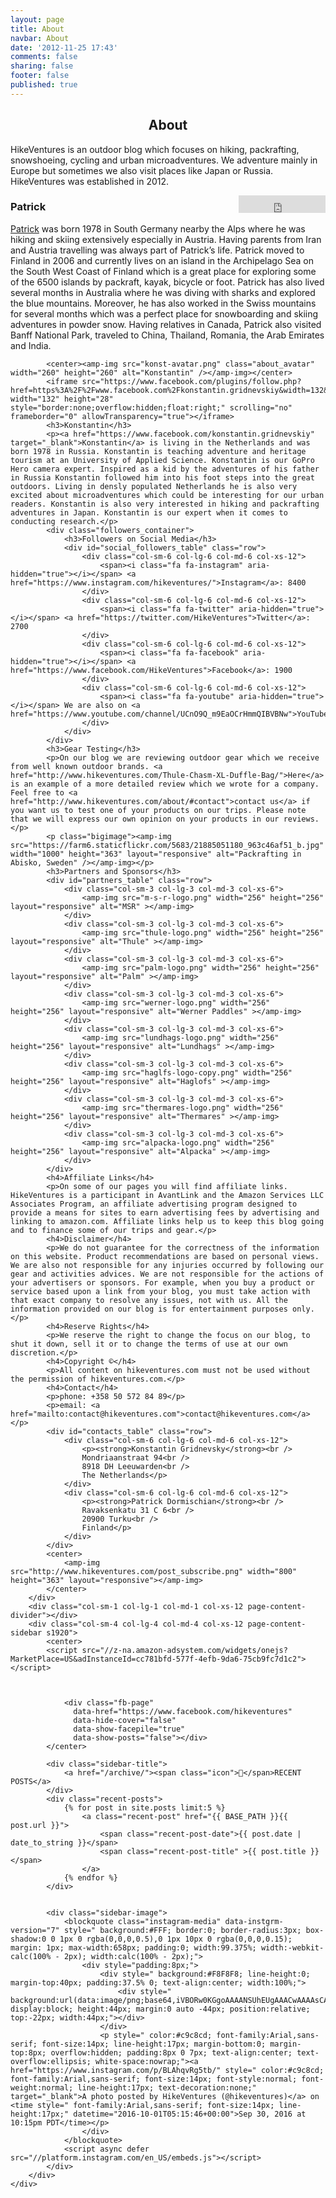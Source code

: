 ```yaml
---
layout: page
title: About
navbar: About
date: '2012-11-25 17:43'
comments: false
sharing: false
footer: false
published: true
---
```


<div class="my-fluid-container">
	<div class="row">
		<div class="col-lg-12">
			<center><h2 class="page-header">About</h2></center>
		</div>
    </div>
	<div class="row">
		<div class="col-sm-7 col-lg-7 col-md-7 col-xs-12 page-content-content">
			<p>HikeVentures is an outdoor blog which focuses on hiking, packrafting, snowshoeing, cycling and urban microadventures. We adventure mainly in Europe but sometimes we also visit places like Japan or Russia. HikeVentures was established in 2012.</p>
			<center><amp-img src="patrk-avatar.png" class="about_avatar" width="260" height="260" alt="Patrik" /></amp-img></center>
			<iframe src="https://www.facebook.com/plugins/follow.php?href=https%3A%2F%2Fwww.facebook.com%2Fpatrickdormischian&width=139&height=21&layout=button_count&size=large&show_faces=true&appId=582626375123567" width="139" height="28" style="border:none;overflow:hidden;float:right;" scrolling="no" frameborder="0" allowTransparency="true"></iframe>
			<h3>Patrick</h3>
			<p><a href="https://www.facebook.com/profile.php?id=100009207710788">Patrick</a> was born 1978 in South Germany nearby the Alps where he was hiking and skiing extensively especially in Austria. Having parents from Iran and Austria travelling was always part of Patrick’s life. Patrick moved to Finland in 2006 and currently lives on an island in the Archipelago Sea on the South West Coast of Finland which is a great place for exploring some of the 6500 islands by packraft, kayak, bicycle or foot. Patrick has also lived several months in Australia where he was diving with sharks and explored the blue mountains. Moreover, he has also worked in the Swiss mountains for several months which was a perfect place for snowboarding and skiing adventures in powder snow. Having relatives in Canada, Patrick also visited Banff National Park, traveled to China, Thailand, Romania, the Arab Emirates and India.</p>

			<center><amp-img src="konst-avatar.png" class="about_avatar" width="260" height="260" alt="Konstantin" /></amp-img></center>
			<iframe src="https://www.facebook.com/plugins/follow.php?href=https%3A%2F%2Fwww.facebook.com%2Fkonstantin.gridnevskiy&width=132&height=21&layout=button_count&size=large&show_faces=true&appId=582626375123567" width="132" height="28" style="border:none;overflow:hidden;float:right;" scrolling="no" frameborder="0" allowTransparency="true"></iframe>
			<h3>Konstantin</h3>
			<p><a href="https://www.facebook.com/konstantin.gridnevskiy" target="_blank">Konstantin</a> is living in the Netherlands and was born 1978 in Russia. Konstantin is teaching adventure and heritage tourism at an University of Applied Science. Konstantin is our GoPro Hero camera expert. Inspired as a kid by the adventures of his father in Russia Konstantin followed him into his foot steps into the great outdoors. Living in densly populated Netherlands he is also very excited about microadventures which could be interesting for our urban readers. Konstantin is also very interested in hiking and packrafting adventures in Japan. Konstantin is our expert when it comes to conducting research.</p>
			<div class="followers_container">
				<h3>Followers on Social Media</h3>
				<div id="social_followers_table" class="row">
					<div class="col-sm-6 col-lg-6 col-md-6 col-xs-12">
						<span><i class="fa fa-instagram" aria-hidden="true"></i></span> <a href="https://www.instagram.com/hikeventures/">Instagram</a>: 8400
					</div>
					<div class="col-sm-6 col-lg-6 col-md-6 col-xs-12">
						<span><i class="fa fa-twitter" aria-hidden="true"></i></span> <a href="https://twitter.com/HikeVentures">Twitter</a>: 2700
					</div>
					<div class="col-sm-6 col-lg-6 col-md-6 col-xs-12">
						<span><i class="fa fa-facebook" aria-hidden="true"></i></span> <a href="https://www.facebook.com/HikeVentures">Facebook</a>: 1900
					</div>
					<div class="col-sm-6 col-lg-6 col-md-6 col-xs-12">
						<span><i class="fa fa-youtube" aria-hidden="true"></i></span> We are also on <a href="https://www.youtube.com/channel/UCnO9Q_m9EaOCrHmmQIBVBNw">YouTube</a>.
					</div>
				</div>
			</div>
			<h3>Gear Testing</h3>
			<p>On our blog we are reviewing outdoor gear which we receive from well known outdoor brands. <a href="http://www.hikeventures.com/Thule-Chasm-XL-Duffle-Bag/">Here</a> is an example of a more detailed review which we wrote for a company. Feel free to <a href="http://www.hikeventures.com/about/#contact">contact us</a> if you want us to test one of your products on our trips. Please note that we will express our own opinion on your products in our reviews.</p>
			<p class="bigimage"><amp-img src="https://farm6.staticflickr.com/5683/21885051180_963c46af51_b.jpg" width="1000" height="363" layout="responsive" alt="Packrafting in Abisko, Sweden" /></amp-img></p>
			<h3>Partners and Sponsors</h3>
			<div id="partners_table" class="row">
				<div class="col-sm-3 col-lg-3 col-md-3 col-xs-6">
					<amp-img src="m-s-r-logo.png" width="256" height="256" layout="responsive" alt="MSR" ></amp-img>
				</div>
				<div class="col-sm-3 col-lg-3 col-md-3 col-xs-6">
					<amp-img src="thule-logo.png" width="256" height="256" layout="responsive" alt="Thule" ></amp-img>
				</div>
				<div class="col-sm-3 col-lg-3 col-md-3 col-xs-6">
					<amp-img src="palm-logo.png" width="256" height="256" layout="responsive" alt="Palm" ></amp-img>
				</div>
				<div class="col-sm-3 col-lg-3 col-md-3 col-xs-6">
					<amp-img src="werner-logo.png" width="256" height="256" layout="responsive" alt="Werner Paddles" ></amp-img>
				</div>
				<div class="col-sm-3 col-lg-3 col-md-3 col-xs-6">
					<amp-img src="lundhags-logo.png" width="256" height="256" layout="responsive" alt="Lundhags" ></amp-img>
				</div>
				<div class="col-sm-3 col-lg-3 col-md-3 col-xs-6">
					<amp-img src="haglfs-logo-copy.png" width="256" height="256" layout="responsive" alt="Haglofs" ></amp-img>
				</div>
				<div class="col-sm-3 col-lg-3 col-md-3 col-xs-6">
					<amp-img src="thermares-logo.png" width="256" height="256" layout="responsive" alt="Thermares" ></amp-img>
				</div>
				<div class="col-sm-3 col-lg-3 col-md-3 col-xs-6">
					<amp-img src="alpacka-logo.png" width="256" height="256" layout="responsive" alt="Alpacka" ></amp-img>
				</div>
			</div>
			<h4>Affiliate Links</h4>
			<p>On some of our pages you will find affiliate links. HikeVentures is a participant in AvantLink and the Amazon Services LLC Associates Program, an affiliate advertising program designed to provide a means for sites to earn advertising fees by advertising and linking to amazon.com. Affiliate links help us to keep this blog going and to finance some of our trips and gear.</p>
			<h4>Disclaimer</h4>
			<p>We do not guarantee for the correctness of the information on this website. Product recommendations are based on personal views. We are also not responsible for any injuries occurred by following our gear and activities advices. We are not responsible for the actions of your advertisers or sponsors. For example, when you buy a product or service based upon a link from your blog, you must take action with that exact company to resolve any issues, not with us. All the information provided on our blog is for entertainment purposes only.</p>
			<h4>Reserve Rights</h4>
			<p>We reserve the right to change the focus on our blog, to shut it down, sell it or to change the terms of use at our own discretion.</p>
			<h4>Copyright ©</h4>
			<p>All content on hikeventures.com must not be used without the permission of hikeventures.com.</p>
			<h4>Contact</h4>
			<p>phone: +358 50 572 84 89</p>
			<p>email: <a href="mailto:contact@hikeventures.com">contact@hikeventures.com</a></p>
			<div id="contacts_table" class="row">
				<div class="col-sm-6 col-lg-6 col-md-6 col-xs-12">
					<p><strong>Konstantin Gridnevsky</strong><br />
					Mondriaanstraat 94<br />
					8918 DH Leeuwarden<br />
					The Netherlands</p>
				</div>
				<div class="col-sm-6 col-lg-6 col-md-6 col-xs-12">
					<p><strong>Patrick Dormischian</strong><br />
					Ravaksenkatu 31 C 6<br />
					20900 Turku<br />
					Finland</p>
				</div>
			</div>
			<center>
				<amp-img src="http://www.hikeventures.com/post_subscribe.png" width="800" height="363" layout="responsive"></amp-img>
			</center>
		</div>
	    <div class="col-sm-1 col-lg-1 col-md-1 col-xs-12 page-content-divider"></div>
	    <div class="col-sm-4 col-lg-4 col-md-4 col-xs-12 page-content-sidebar s1920">
			<center>
			<script src="//z-na.amazon-adsystem.com/widgets/onejs?MarketPlace=US&adInstanceId=cc781bfd-577f-4efb-9da6-75cb9fc7d1c2"></script>
			


				<div class="fb-page"
				  data-href="https://www.facebook.com/hikeventures"
				  data-hide-cover="false"
				  data-show-facepile="true"
				  data-show-posts="false"></div>
			</center>

	        <div class="sidebar-title">
				<a href="/archive/"><span class="icon"></span>RECENT POSTS</a>
			</div>
			<div class="recent-posts">
	            {% for post in site.posts limit:5 %}
	                <a class="recent-post" href="{{ BASE_PATH }}{{ post.url }}">
	                    <span class="recent-post-date">{{ post.date | date_to_string }}</span>
	                    <span class="recent-post-title" >{{ post.title }}</span>
	                </a>
	            {% endfor %}
	        </div>


	        <div class="sidebar-image">
				<blockquote class="instagram-media" data-instgrm-version="7" style=" background:#FFF; border:0; border-radius:3px; box-shadow:0 0 1px 0 rgba(0,0,0,0.5),0 1px 10px 0 rgba(0,0,0,0.15); margin: 1px; max-width:658px; padding:0; width:99.375%; width:-webkit-calc(100% - 2px); width:calc(100% - 2px);">
					<div style="padding:8px;">
						<div style=" background:#F8F8F8; line-height:0; margin-top:40px; padding:37.5% 0; text-align:center; width:100%;">
							<div style=" background:url(data:image/png;base64,iVBORw0KGgoAAAANSUhEUgAAACwAAAAsCAMAAAApWqozAAAABGdBTUEAALGPC/xhBQAAAAFzUkdCAK7OHOkAAAAMUExURczMzPf399fX1+bm5mzY9AMAAADiSURBVDjLvZXbEsMgCES5/P8/t9FuRVCRmU73JWlzosgSIIZURCjo/ad+EQJJB4Hv8BFt+IDpQoCx1wjOSBFhh2XssxEIYn3ulI/6MNReE07UIWJEv8UEOWDS88LY97kqyTliJKKtuYBbruAyVh5wOHiXmpi5we58Ek028czwyuQdLKPG1Bkb4NnM+VeAnfHqn1k4+GPT6uGQcvu2h2OVuIf/gWUFyy8OWEpdyZSa3aVCqpVoVvzZZ2VTnn2wU8qzVjDDetO90GSy9mVLqtgYSy231MxrY6I2gGqjrTY0L8fxCxfCBbhWrsYYAAAAAElFTkSuQmCC); display:block; height:44px; margin:0 auto -44px; position:relative; top:-22px; width:44px;"></div>
						</div>
						<p style=" color:#c9c8cd; font-family:Arial,sans-serif; font-size:14px; line-height:17px; margin-bottom:0; margin-top:8px; overflow:hidden; padding:8px 0 7px; text-align:center; text-overflow:ellipsis; white-space:nowrap;"><a href="https://www.instagram.com/p/BLAhqvRg5tb/" style=" color:#c9c8cd; font-family:Arial,sans-serif; font-size:14px; font-style:normal; font-weight:normal; line-height:17px; text-decoration:none;" target="_blank">A photo posted by HikeVentures (@hikeventures)</a> on <time style=" font-family:Arial,sans-serif; font-size:14px; line-height:17px;" datetime="2016-10-01T05:15:46+00:00">Sep 30, 2016 at 10:15pm PDT</time></p>
					</div>
				</blockquote>
				<script async defer src="//platform.instagram.com/en_US/embeds.js"></script>
	        </div>
	    </div>
	</div>
</div>

